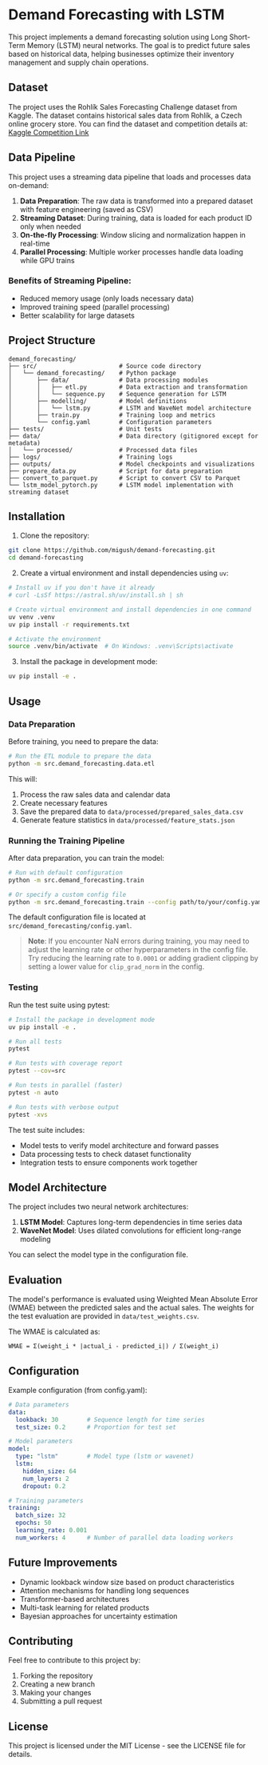 # Demand Forecasting with LSTM

This project implements a demand forecasting solution using Long Short-Term Memory (LSTM) neural networks. The goal is to predict future sales based on historical data, helping businesses optimize their inventory management and supply chain operations.

## Dataset

The project uses the Rohlík Sales Forecasting Challenge dataset from Kaggle. The dataset contains historical sales data from Rohlík, a Czech online grocery store. You can find the dataset and competition details at:
[Kaggle Competition Link](https://www.kaggle.com/competitions/rohlik-sales-forecasting-challenge-v2/overview)

## Data Pipeline

This project uses a streaming data pipeline that loads and processes data on-demand:

1. **Data Preparation**: The raw data is transformed into a prepared dataset with feature engineering (saved as CSV)
2. **Streaming Dataset**: During training, data is loaded for each product ID only when needed
3. **On-the-fly Processing**: Window slicing and normalization happen in real-time
4. **Parallel Processing**: Multiple worker processes handle data loading while GPU trains

### Benefits of Streaming Pipeline:
- Reduced memory usage (only loads necessary data)
- Improved training speed (parallel processing)
- Better scalability for large datasets

## Project Structure

```
demand_forecasting/
├── src/                       # Source code directory
│   └── demand_forecasting/    # Python package
│       ├── data/              # Data processing modules
│       │   ├── etl.py         # Data extraction and transformation
│       │   └── sequence.py    # Sequence generation for LSTM
│       ├── modelling/         # Model definitions
│       │   └── lstm.py        # LSTM and WaveNet model architecture
│       ├── train.py           # Training loop and metrics
│       └── config.yaml        # Configuration parameters
├── tests/                     # Unit tests
├── data/                      # Data directory (gitignored except for metadata)
│   └── processed/             # Processed data files
├── logs/                      # Training logs
├── outputs/                   # Model checkpoints and visualizations
├── prepare_data.py            # Script for data preparation
├── convert_to_parquet.py      # Script to convert CSV to Parquet
└── lstm_model_pytorch.py      # LSTM model implementation with streaming dataset
```

## Installation

1. Clone the repository:
```bash
git clone https://github.com/migush/demand-forecasting.git
cd demand-forecasting
```

2. Create a virtual environment and install dependencies using `uv`:
```bash
# Install uv if you don't have it already
# curl -LsSf https://astral.sh/uv/install.sh | sh

# Create virtual environment and install dependencies in one command
uv venv .venv
uv pip install -r requirements.txt

# Activate the environment
source .venv/bin/activate  # On Windows: .venv\Scripts\activate
```

3. Install the package in development mode:
```bash
uv pip install -e .
```

## Usage

### Data Preparation

Before training, you need to prepare the data:

```bash
# Run the ETL module to prepare the data
python -m src.demand_forecasting.data.etl
```

This will:
1. Process the raw sales data and calendar data
2. Create necessary features
3. Save the prepared data to `data/processed/prepared_sales_data.csv`
4. Generate feature statistics in `data/processed/feature_stats.json`

### Running the Training Pipeline

After data preparation, you can train the model:

```bash
# Run with default configuration
python -m src.demand_forecasting.train

# Or specify a custom config file
python -m src.demand_forecasting.train --config path/to/your/config.yaml
```

The default configuration file is located at `src/demand_forecasting/config.yaml`.

> **Note**: If you encounter NaN errors during training, you may need to adjust the learning rate or other hyperparameters in the config file. Try reducing the learning rate to `0.0001` or adding gradient clipping by setting a lower value for `clip_grad_norm` in the config.

### Testing

Run the test suite using pytest:

```bash
# Install the package in development mode
uv pip install -e .

# Run all tests
pytest

# Run tests with coverage report
pytest --cov=src

# Run tests in parallel (faster)
pytest -n auto

# Run tests with verbose output
pytest -xvs
```

The test suite includes:
- Model tests to verify model architecture and forward passes
- Data processing tests to check dataset functionality
- Integration tests to ensure components work together

## Model Architecture

The project includes two neural network architectures:

1. **LSTM Model**: Captures long-term dependencies in time series data
2. **WaveNet Model**: Uses dilated convolutions for efficient long-range modeling

You can select the model type in the configuration file.

## Evaluation

The model's performance is evaluated using Weighted Mean Absolute Error (WMAE) between the predicted sales and the actual sales. The weights for the test evaluation are provided in `data/test_weights.csv`.

The WMAE is calculated as:
```
WMAE = Σ(weight_i * |actual_i - predicted_i|) / Σ(weight_i)
```

## Configuration

Example configuration (from config.yaml):

```yaml
# Data parameters
data:
  lookback: 30        # Sequence length for time series
  test_size: 0.2      # Proportion for test set

# Model parameters
model:
  type: "lstm"        # Model type (lstm or wavenet)
  lstm:
    hidden_size: 64
    num_layers: 2
    dropout: 0.2

# Training parameters
training:
  batch_size: 32
  epochs: 50
  learning_rate: 0.001
  num_workers: 4      # Number of parallel data loading workers
```

## Future Improvements

- Dynamic lookback window size based on product characteristics
- Attention mechanisms for handling long sequences
- Transformer-based architectures
- Multi-task learning for related products
- Bayesian approaches for uncertainty estimation

## Contributing

Feel free to contribute to this project by:
1. Forking the repository
2. Creating a new branch
3. Making your changes
4. Submitting a pull request

## License

This project is licensed under the MIT License - see the LICENSE file for details.
